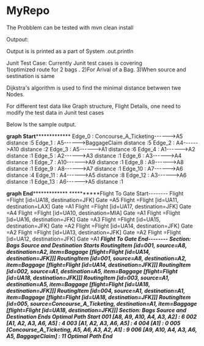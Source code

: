 # MyRepo

The Probblem can be tested with mvn clean install

Outpout:

Output is is printed as a part of System .out.println

Junit Test Case: 
Currently Junit test cases is covering  
1)optimized route for 2 bags . 
2)For Arival of a Bag.
3)When source and sestination is same

Dijkstra's  algorithm is used to find the minimal distance betwwen twe Nodes.

For different test data like Graph structure, Flight Details, one need to modify the test data in Junit test cases

Below Is the sample output.

************graph Start*************************
Edge_0 : Concourse_A_Ticketing------>A5 distance :5
Edge_1 : A5------>BaggageClaim distance :5
Edge_2 : A4------>A10 distance :2
Edge_3 : A5------>A1 distance :6
Edge_4 : A1------>A2 distance :1
Edge_5 : A2------>A3 distance :1
Edge_6 : A3------>A4 distance :1
Edge_7 : A10------>A9 distance :1
Edge_8 : A9------>A8 distance :1
Edge_9 : A8------>A7 distance :1
Edge_10 : A7------>A6 distance :4
Edge_11 : A4------>A5 distance :8
Edge_12 : A3------>A6 distance :1
Edge_13 : A6------>A5 distance :1

************graph End*************************
**********Flight To Gate  Start--------
Flight =Flight [id=UA18, destination=JFK] Gate =A5
Flight =Flight [id=UA11, destination=LAX] Gate =A1
Flight =Flight [id=UA17, destination=JFK] Gate =A4
Flight =Flight [id=UA10, destination=MIA] Gate =A1
Flight =Flight [id=UA16, destination=JFK] Gate =A3
Flight =Flight [id=UA15, destination=JFK] Gate =A2
Flight =Flight [id=UA14, destination=JFK] Gate =A2
Flight =Flight [id=UA13, destination=JFK] Gate =A2
Flight =Flight [id=UA12, destination=JFK] Gate =A1
**********Flight To Gate  End--------
*************Section: Bags Source and Destination Starts*************
RoutingItem [id=001, source=A8, destination=A2, item=Baggage [flight=Flight [id=UA14, destination=JFK]]]
RoutingItem [id=001, source=A8, destination=A2, item=Baggage [flight=Flight [id=UA14, destination=JFK]]]
RoutingItem [id=002, source=A1, destination=A5, item=Baggage [flight=Flight [id=UA18, destination=JFK]]]
RoutingItem [id=003, source=A1, destination=A5, item=Baggage [flight=Flight [id=UA18, destination=JFK]]]
RoutingItem [id=004, source=A1, destination=A1, item=Baggage [flight=Flight [id=UA18, destination=JFK]]]
RoutingItem [id=005, source=Concourse_A_Ticketing, destination=A1, item=Baggage [flight=Flight [id=UA18, destination=JFK]]]
*************Section: Bags Source and Destination Ends*************
***************Optimal Path Start********************
001 [A8, A9, A10, A4, A3, A2] :  6
002 [A1, A2, A3, A6, A5] :  4
003 [A1, A2, A3, A6, A5] :  4
004 [A1] :  0
005 [Concourse_A_Ticketing, A5, A6, A3, A2, A1] :  9
006 [A9, A10, A4, A3, A6, A5, BaggageClaim] :  11
***************Optimal Path End********************




